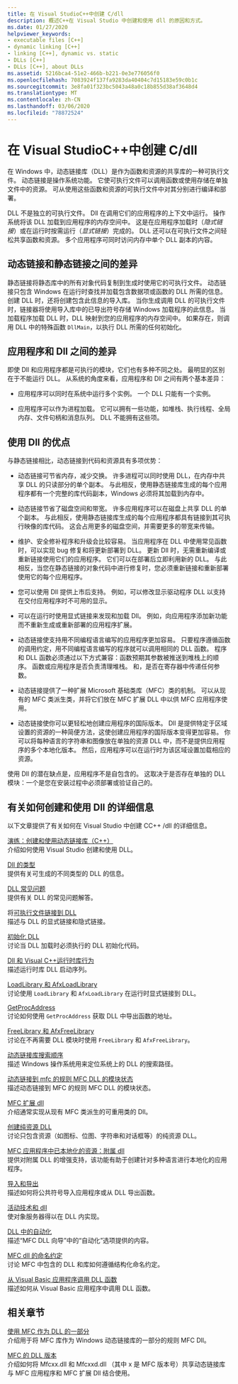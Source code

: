 ```yaml
---
title: 在 Visual StudioC++中创建 C/dll
description: 概述C++在 Visual Studio 中创建和使用 dll 的原因和方式。
ms.date: 01/27/2020
helpviewer_keywords:
- executable files [C++]
- dynamic linking [C++]
- linking [C++], dynamic vs. static
- DLLs [C++]
- DLLs [C++], about DLLs
ms.assetid: 5216bca4-51e2-466b-b221-0e3e776056f0
ms.openlocfilehash: 7083924f137fa9283da40404c7d15183e59c0b1c
ms.sourcegitcommit: 3e8fa01f323bc5043a48a0c18b855d38af3648d4
ms.translationtype: MT
ms.contentlocale: zh-CN
ms.lasthandoff: 03/06/2020
ms.locfileid: "78872524"
---
```

# <a name="create-cc-dlls-in-visual-studio"></a>在 Visual StudioC++中创建 C/dll

在 Windows 中，动态链接库（DLL）是作为函数和资源的共享库的一种可执行文件。 动态链接是操作系统功能。 它使可执行文件可以调用函数或使用存储在单独文件中的资源。 可从使用这些函数和资源的可执行文件中对其分别进行编译和部署。

DLL 不是独立的可执行文件。 Dll 在调用它们的应用程序的上下文中运行。 操作系统将该 DLL 加载到应用程序的内存空间中。 这是在应用程序加载时（*隐式链接*）或在运行时按需运行（*显式链接*）完成的。 DLL 还可以在可执行文件之间轻松共享函数和资源。 多个应用程序可同时访问内存中单个 DLL 副本的内容。

## <a name="differences-between-dynamic-linking-and-static-linking"></a>动态链接和静态链接之间的差异

静态链接将静态库中的所有对象代码复制到生成时使用它的可执行文件。 动态链接只包含 Windows 在运行时查找并加载包含数据项或函数的 DLL 所需的信息。 创建 DLL 时，还将创建包含此信息的导入库。 当你生成调用 DLL 的可执行文件时，链接器将使用导入库中的已导出符号存储 Windows 加载程序的此信息。 当加载程序加载 DLL 时，DLL 映射到您的应用程序的内存空间中。 如果存在，则调用 DLL 中的特殊函数 `DllMain`，以执行 DLL 所需的任何初始化。

<a name="differences-between-applications-and-dlls"></a>

## <a name="differences-between-applications-and-dlls"></a>应用程序和 Dll 之间的差异

即使 Dll 和应用程序都是可执行的模块，它们也有多种不同之处。 最明显的区别在于不能运行 DLL。 从系统的角度来看，应用程序和 Dll 之间有两个基本差异：

- 应用程序可以同时在系统中运行多个实例。 一个 DLL 只能有一个实例。

- 应用程序可以作为进程加载。 它可以拥有一些功能，如堆栈、执行线程、全局内存、文件句柄和消息队列。 DLL 不能拥有这些项。

<a name="advantages-of-using-dlls"></a>

## <a name="advantages-of-using-dlls"></a>使用 Dll 的优点

与静态链接相比，动态链接到代码和资源具有多项优势：

- 动态链接可节省内存，减少交换。 许多进程可以同时使用 DLL，在内存中共享 DLL 的只读部分的单个副本。 与此相反，使用静态链接库生成的每个应用程序都有一个完整的库代码副本，Windows 必须将其加载到内存中。

- 动态链接节省了磁盘空间和带宽。 许多应用程序可以在磁盘上共享 DLL 的单个副本。 与此相反，使用静态链接库生成的每个应用程序都具有链接到其可执行映像的库代码。 这会占用更多的磁盘空间，并需要更多的带宽来传输。

- 维护、安全修补程序和升级会比较容易。 当应用程序在 DLL 中使用常见函数时，可以实现 bug 修复和将更新部署到 DLL。 更新 Dll 时，无需重新编译或重新链接使用它们的应用程序。 它们可以在部署后立即利用新的 DLL。 与此相反，当您在静态链接的对象代码中进行修复时，您必须重新链接和重新部署使用它的每个应用程序。

- 您可以使用 Dll 提供上市后支持。 例如，可以修改显示驱动程序 DLL 以支持在交付应用程序时不可用的显示。

- 可以在运行时使用显式链接来发现和加载 Dll。 例如，向应用程序添加新功能而不重新生成或重新部署的应用程序扩展。

- 动态链接使支持用不同编程语言编写的应用程序更加容易。 只要程序遵循函数的调用约定，用不同编程语言编写的程序就可以调用相同的 DLL 函数。 程序和 DLL 函数必须通过以下方式兼容：函数预期其参数被推送到堆栈上的顺序。 函数或应用程序是否负责清理堆栈。 和，是否在寄存器中传递任何参数。

- 动态链接提供了一种扩展 Microsoft 基础类库（MFC）类的机制。 可以从现有的 MFC 类派生类，并将它们放在 MFC 扩展 DLL 中以供 MFC 应用程序使用。

- 动态链接使你可以更轻松地创建应用程序的国际版本。 Dll 是提供特定于区域设置的资源的一种简便方法，这使创建应用程序的国际版本变得更加容易。 你可以将每种语言的字符串和图像放在单独的资源 DLL 中，而不是提供应用程序的多个本地化版本。 然后，应用程序可以在运行时为该区域设置加载相应的资源。

使用 Dll 的潜在缺点是，应用程序不是自包含的。 这取决于是否存在单独的 DLL 模块：一个是您在安装过程中必须部署或验证自己的。

## <a name="more-information-on-how-to-create-and-use-dlls"></a>有关如何创建和使用 Dll 的详细信息

以下文章提供了有关如何在 Visual Studio 中创建 CC++ /dll 的详细信息。

[演练：创建和使用动态链接库（C++）](walkthrough-creating-and-using-a-dynamic-link-library-cpp.md)\
介绍如何使用 Visual Studio 创建和使用 DLL。

[Dll 的类型](kinds-of-dlls.md)\
提供有关可生成的不同类型的 DLL 的信息。

[DLL 常见问题](dll-frequently-asked-questions.md)\
提供有关 DLL 的常见问题解答。

将[可执行文件链接到 DLL](linking-an-executable-to-a-dll.md)\
描述与 DLL 的显式链接和隐式链接。

[初始化 DLL](run-time-library-behavior.md#initializing-a-dll)\
讨论当 DLL 加载时必须执行的 DLL 初始化代码。

[Dll 和 Visual C++运行时库行为](run-time-library-behavior.md)\
描述运行时库 DLL 启动序列。

[LoadLibrary 和 AfxLoadLibrary](loadlibrary-and-afxloadlibrary.md)\
讨论使用 `LoadLibrary` 和 `AfxLoadLibrary` 在运行时显式链接到 DLL。

[GetProcAddress](getprocaddress.md)\
讨论如何使用 `GetProcAddress` 获取 DLL 中导出函数的地址。

[FreeLibrary 和 AfxFreeLibrary](freelibrary-and-afxfreelibrary.md)\
讨论在不再需要 DLL 模块时使用 `FreeLibrary` 和 `AfxFreeLibrary`。

[动态链接库搜索顺序](/windows/win32/Dlls/dynamic-link-library-search-order)\
描述 Windows 操作系统用来定位系统上的 DLL 的搜索路径。

[动态链接到 mfc 的规则 MFC DLL 的模块状态](module-states-of-a-regular-dll-dynamically-linked-to-mfc.md)\
描述动态链接到 MFC 的规则 MFC DLL 的模块状态。

[MFC 扩展 dll](extension-dlls-overview.md)\
介绍通常实现从现有 MFC 类派生的可重用类的 Dll。

[创建纯资源 DLL](creating-a-resource-only-dll.md)\
讨论只包含资源（如图标、位图、字符串和对话框等）的纯资源 DLL。

[MFC 应用程序中已本地化的资源：附属 dll](localized-resources-in-mfc-applications-satellite-dlls.md)\
提供对附属 DLL 的增强支持，该功能有助于创建针对多种语言进行本地化的应用程序。

[导入和导出](importing-and-exporting.md)\
描述如何将公共符号导入应用程序或从 DLL 导出函数。

[活动技术和 dll](active-technology-and-dlls.md)\
使对象服务器得以在 DLL 内实现。

[DLL 中的自动化](automation-in-a-dll.md)\
描述“MFC DLL 向导”中的“自动化”选项提供的内容。

[MFC dll 的命名约定](../mfc/mfc-library-versions.md#mfc-static-library-naming-conventions)\
讨论 MFC 中包含的 DLL 和库如何遵循结构化命名约定。

[从 Visual Basic 应用程序调用 DLL 函数](calling-dll-functions-from-visual-basic-applications.md)\
描述如何从 Visual Basic 应用程序中调用 DLL 函数。

## <a name="related-sections"></a>相关章节

[使用 MFC 作为 DLL 的一部分](../mfc/tn011-using-mfc-as-part-of-a-dll.md)\
介绍用于将 MFC 库作为 Windows 动态链接库的一部分的规则 MFC Dll。

[MFC 的 DLL 版本](../mfc/tn033-dll-version-of-mfc.md)\
介绍如何将 Mfcxx.dll 和 Mfcxxd.dll （其中 x 是 MFC 版本号）共享动态链接库与 MFC 应用程序和 MFC 扩展 Dll 结合使用。

